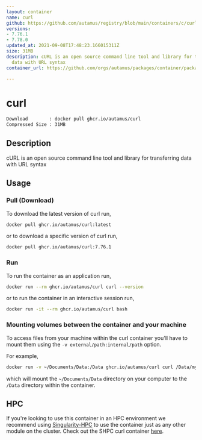 ```yaml
---
layout: container
name: curl
github: https://github.com/autamus/registry/blob/main/containers/c/curl/spack.yaml
versions:
- 7.76.1
- 7.78.0
updated_at: 2021-09-08T17:48:23.166015311Z
size: 31MB
description: cURL is an open source command line tool and library for transferring
  data with URL syntax
container_url: https://github.com/orgs/autamus/packages/container/package/curl

---
```

# curl
```bash 
Download        : docker pull ghcr.io/autamus/curl
Compressed Size : 31MB
```

## Description
cURL is an open source command line tool and library for transferring data with URL syntax

## Usage
### Pull (Download)
To download the latest version of curl run,

```bash
docker pull ghcr.io/autamus/curl:latest
```

or to download a specific version of curl run,

```bash
docker pull ghcr.io/autamus/curl:7.76.1
```
### Run
To run the container as an application run,
```bash
docker run --rm ghcr.io/autamus/curl curl --version
```

or to run the container in an interactive session run,
```bash
docker run -it --rm ghcr.io/autamus/curl bash
```

### Mounting volumes between the container and your machine
To access files from your machine within the curl container you'll have to mount them using the `-v external/path:internal/path` option.

For example,
```bash
docker run -v ~/Documents/Data:/Data ghcr.io/autamus/curl curl /Data/myData.csv
```
which will mount the `~/Documents/Data` directory on your computer to the `/Data` directory within the container.

## HPC
If you're looking to use this container in an HPC environment we recommend using [Singularity-HPC](https://singularity-hpc.readthedocs.io) to use the container just as any other module on the cluster. Check out the SHPC curl container [here](https://singularityhub.github.io/singularity-hpc/r/ghcr.io-autamus-curl/).